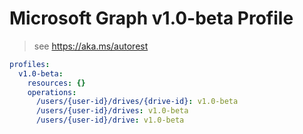 # Microsoft Graph v1.0-beta Profile

> see https://aka.ms/autorest

``` yaml
profiles:
  v1.0-beta:
    resources: {}
    operations:
      /users/{user-id}/drives/{drive-id}: v1.0-beta
      /users/{user-id}/drives: v1.0-beta
      /users/{user-id}/drive: v1.0-beta

```
